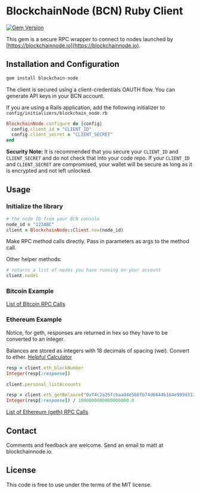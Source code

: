 # BlockchainNode (BCN) Ruby Client

[![Gem Version](https://badge.fury.io/rb/blockchain-node.svg)](https://badge.fury.io/rb/blockchain-node)

This gem is a secure RPC wrapper to connect to nodes launched by 
[https://blockchainnode.io](https://blockchainnode.io). 

## Installation and Configuration

```bash
gem install blockchain-node
```

The client is secured using a client-credentials OAUTH flow. You can generate API keys in your BCN account. 

If you are using a Rails application, add the following initializer to `config/initializers/blockchain_node.rb`
 
```ruby
BlockchainNode.configure do |config|
  config.client_id = "CLIENT_ID"
  config.client_secret = "CLIENT_SECRET"
end
```

**Security Note:**
It is recommended that you secure your `CLIENT_ID` and `CLIENT_SECRET` and do not check that into your code repo.
If your `CLIENT_ID` and `CLIENT_SECRET` are compromised, your wallet will be secure as long as it is
encrypted and not left unlocked.


## Usage

### Initialize the library

```ruby
# the node ID from your BCN console
node_id = "123ABC"
client = BlockchainNode::Client.new(node_id)
```

Make RPC method calls directly. Pass in parameters as args to the method call.

Other helper methods: 

```ruby
# returns a list of nodes you have running on your account
client.nodes
```

### Bitcoin Example


[List of Bitcoin RPC Calls](README-RPC-BTC.md)

### Ethereum Example


Notice, for geth, responses are returned in hex so they have to be converted to an integer.

Balances are stored as integers with 18 decimals of spacing (wei).  Convert to ether.
[Helpful Calculator](https://etherconverter.online/) 

```ruby
resp = client.eth_blockNumber
Integer(resp[:response])

client.personal_listAccounts

resp = client.eth_getBalance("0xf4c2a25fcbaad4e568fb74d6644b164e999d3132", "latest")
Integer(resp[:response]) / 1000000000000000000.0
```

[List of Ethereum (geth) RPC Calls](README-RPC-ETH.md)

## Contact

Comments and feedback are welcome. Send an email to matt at blockchainnode.io.

## License

This code is free to use under the terms of the MIT license.